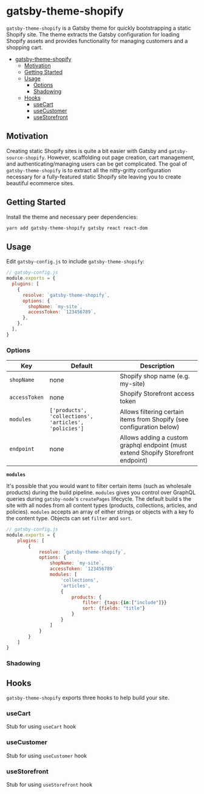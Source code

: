 # gatsby-theme-shopify

`gatsby-theme-shopify` is a Gatsby theme for quickly bootstrapping a static Shopify site. The theme extracts the Gatsby configuration for loading Shopify assets and provides functionality for managing customers and a shopping cart.

- [gatsby-theme-shopify](#gatsby-theme-shopify)
  - [Motivation](#motivation)
  - [Getting Started](#getting-started)
  - [Usage](#usage)
    - [Options](#options)
    - [Shadowing](#shadowing)
  - [Hooks](#hooks)
    - [useCart](#usecart)
    - [useCustomer](#usecustomer)
    - [useStorefront](#usestorefront)

## Motivation

Creating static Shopify sites is quite a bit easier with Gatsby and `gatsby-source-shopify`. However, scaffolding out page creation, cart management, and authenticating/managing users can be get complicated. The goal of `gatsby-theme-shopify` is to extract all the nitty-gritty configuration necessary for a fully-featured static Shopify site leaving you to create beautiful ecommerce sites.

## Getting Started

Install the theme and necessary peer dependencies:

```sh
yarn add gatsby-theme-shopify gatsby react react-dom
```

## Usage

Edit `gatsby-config.js` to include `gatsby-theme-shopify`:

```js
// gatsby-config.js
module.exports = {
  plugins: [
    {
      resolve: `gatsby-theme-shopify`,
      options: {
        shopName: `my-site`,
        accessToken: `123456789`,
      },
    },
  ],
}
```

### Options

| Key           | Default                                               | Description                                                                       |
| ------------- | ----------------------------------------------------- | --------------------------------------------------------------------------------- |
| `shopName`    | none                                                  | Shopify shop name (e.g. my-site)                                                  |
| `accessToken` | none                                                  | Shopify Storefront access token                                                   |
| `modules`     | `['products', 'collections', 'articles', 'policies']` | Allows filtering certain items from Shopify (see configuration below)             |
| `endpoint`    | none                                                  | Allows adding a custom graphql endpoint (must extend Shopify Storefront endpoint) |

**`modules`**

It's possible that you would want to filter certain items (such as wholesale products) during the build pipeline. `modules` gives you control over GraphQL queries during `gatsby-node`'s `createPages` lifecycle. The default build s the site with all nodes from all content types (products, collections, articles, and policies). `modules` accepts an array of either strings or objects with a key fo the content type. Objects can set `filter` and `sort`.

```js
// gatsby-config.js
module.exports = {
    plugins: [
        {
            resolve: `gatsby-theme-shopify`,
            options: {
                shopName: `my-site`,
                accessToken: `123456789`
                modules: [
                    'collections',
                    'articles',
                    {
                        products: {
                            filter: {tags:{in:["include"]}}
                            sort: {fields: "title"}
                        }
                    }
                ]
            }
        }
    ]
}
```

### Shadowing

## Hooks

`gatsby-theme-shopify` exports three hooks to help build your site.

### useCart

Stub for using `useCart` hook

### useCustomer

Stub for using `useCustomer` hook

### useStorefront

Stub for using `useStorefront` hook
